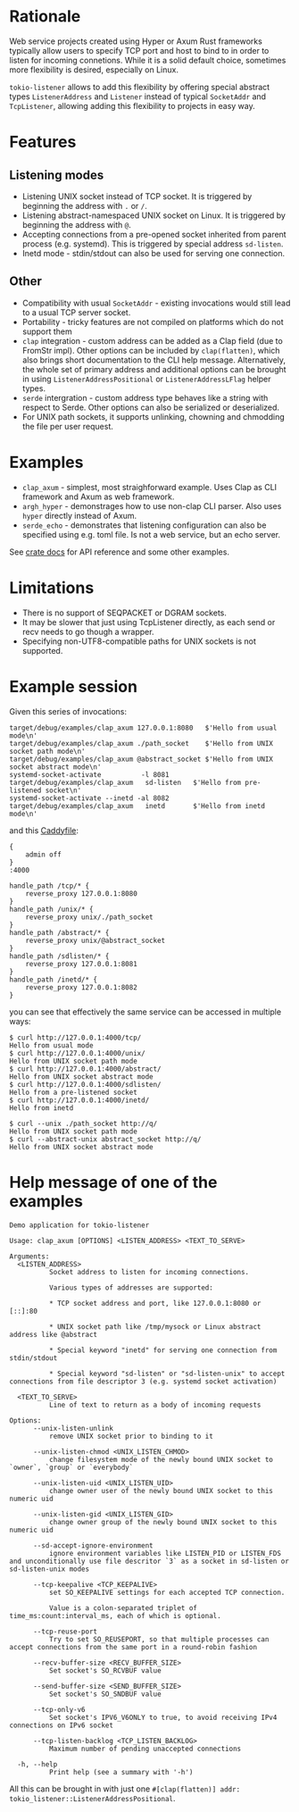 # Rationale

Web service projects created using Hyper or Axum Rust frameworks typically allow users to specify TCP port and host to bind to in order to listen for incoming connetions.
While it is a solid default choice, sometimes more flexibility is desired, especially on Linux.

`tokio-listener` allows to add this flexibility by offering special abstract types `ListenerAddress` and `Listener` instead of typical `SocketAddr` and `TcpListener`, allowing adding this flexibility to projects in easy way.

# Features

## Listening modes

* Listening UNIX socket instead of TCP socket. It is triggered by beginning the address with `.` or `/`.
* Listening abstract-namespaced UNIX socket on Linux. It is triggered by beginning the address with `@`.
* Accepting connections from a pre-opened socket inherited from parent process (e.g. systemd). This is triggered by special address `sd-listen`.
* Inetd mode - stdin/stdout can also be used for serving one connection.

## Other 

* Compatibility with usual `SocketAddr` - existing invocations would still lead to a usual TCP server socket.
* Portability - tricky features are not compiled on platforms which do not support them
* `clap` integration - custom address can be added as a Clap field (due to FromStr impl). Other options can be included by `clap(flatten)`, which also brings short documentation to the CLI help message. Alternatively, the whole set of primary address and additional options can be brought in using `ListenerAddressPositional` or `ListenerAddressLFlag` helper types.
* `serde` intergration - custom address type behaves like a string with respect to Serde. Other options can also be serialized or deserialized.
* For UNIX path sockets, it supports unlinking, chowning and chmodding the file per user request.

# Examples

* `clap_axum` - simplest, most straighforward example. Uses Clap as CLI framework and Axum as web framework.
* `argh_hyper` - demonstrages how to use non-clap CLI parser. Also uses `hyper` directly instead of Axum.
* `serde_echo` - demonstrates that listening configuration can also be specified using e.g. toml file. Is not a web service, but an echo server.

See [crate docs](https://docs.rs/tokio-listener) for API reference and some other examples.

# Limitations

* There is no support of SEQPACKET or DGRAM sockets.
* It may be slower that just using TcpListener directly, as each send or recv needs to go though a wrapper.
* Specifying non-UTF8-compatible paths for UNIX sockets is not supported.

# Example session


Given this series of invocations:

```
target/debug/examples/clap_axum 127.0.0.1:8080   $'Hello from usual mode\n'
target/debug/examples/clap_axum ./path_socket    $'Hello from UNIX socket path mode\n'
target/debug/examples/clap_axum @abstract_socket $'Hello from UNIX socket abstract mode\n'
systemd-socket-activate          -l 8081 target/debug/examples/clap_axum   sd-listen   $'Hello from pre-listened socket\n'
systemd-socket-activate --inetd -al 8082 target/debug/examples/clap_axum   inetd       $'Hello from inetd mode\n'
```

and this [Caddyfile](https://caddyserver.com/):

```
{
    admin off
}
:4000

handle_path /tcp/* {
    reverse_proxy 127.0.0.1:8080
}
handle_path /unix/* {
    reverse_proxy unix/./path_socket
}
handle_path /abstract/* {
    reverse_proxy unix/@abstract_socket
}
handle_path /sdlisten/* {
    reverse_proxy 127.0.0.1:8081
}
handle_path /inetd/* {
    reverse_proxy 127.0.0.1:8082
}
```

you can see that effectively the same service can be accessed in multiple ways:

```
$ curl http://127.0.0.1:4000/tcp/
Hello from usual mode
$ curl http://127.0.0.1:4000/unix/
Hello from UNIX socket path mode
$ curl http://127.0.0.1:4000/abstract/
Hello from UNIX socket abstract mode
$ curl http://127.0.0.1:4000/sdlisten/
Hello from a pre-listened socket
$ curl http://127.0.0.1:4000/inetd/
Hello from inetd 

$ curl --unix ./path_socket http://q/
Hello from UNIX socket path mode
$ curl --abstract-unix abstract_socket http://q/
Hello from UNIX socket abstract mode
```

# Help message of one of the examples

```
Demo application for tokio-listener

Usage: clap_axum [OPTIONS] <LISTEN_ADDRESS> <TEXT_TO_SERVE>

Arguments:
  <LISTEN_ADDRESS>
          Socket address to listen for incoming connections.
          
          Various types of addresses are supported:
          
          * TCP socket address and port, like 127.0.0.1:8080 or [::]:80
          
          * UNIX socket path like /tmp/mysock or Linux abstract address like @abstract
          
          * Special keyword "inetd" for serving one connection from stdin/stdout
          
          * Special keyword "sd-listen" or "sd-listen-unix" to accept connections from file descriptor 3 (e.g. systemd socket activation)

  <TEXT_TO_SERVE>
          Line of text to return as a body of incoming requests

Options:
      --unix-listen-unlink
          remove UNIX socket prior to binding to it

      --unix-listen-chmod <UNIX_LISTEN_CHMOD>
          change filesystem mode of the newly bound UNIX socket to `owner`, `group` or `everybody`

      --unix-listen-uid <UNIX_LISTEN_UID>
          change owner user of the newly bound UNIX socket to this numeric uid

      --unix-listen-gid <UNIX_LISTEN_GID>
          change owner group of the newly bound UNIX socket to this numeric uid

      --sd-accept-ignore-environment
          ignore environment variables like LISTEN_PID or LISTEN_FDS and unconditionally use file descritor `3` as a socket in sd-listen or sd-listen-unix modes

      --tcp-keepalive <TCP_KEEPALIVE>
          set SO_KEEPALIVE settings for each accepted TCP connection.

          Value is a colon-separated triplet of time_ms:count:interval_ms, each of which is optional.

      --tcp-reuse-port
          Try to set SO_REUSEPORT, so that multiple processes can accept connections from the same port in a round-robin fashion

      --recv-buffer-size <RECV_BUFFER_SIZE>
          Set socket's SO_RCVBUF value

      --send-buffer-size <SEND_BUFFER_SIZE>
          Set socket's SO_SNDBUF value

      --tcp-only-v6
          Set socket's IPV6_V6ONLY to true, to avoid receiving IPv4 connections on IPv6 socket

      --tcp-listen-backlog <TCP_LISTEN_BACKLOG>
          Maximum number of pending unaccepted connections

  -h, --help
          Print help (see a summary with '-h')

```

All this can be brought in with just one `#[clap(flatten)] addr: tokio_listener::ListenerAddressPositional`.
